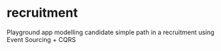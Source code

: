 # recruitment
Playground app modelling candidate simple path in a recruitment using Event Sourcing + CQRS
